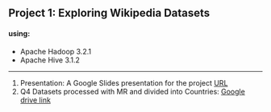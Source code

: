 ## Project 1: Exploring Wikipedia Datasets 

#### using:
- Apache Hadoop 3.2.1  
- Apache Hive 3.1.2

---
1. Presentation: A Google Slides presentation for the project [URL](https://docs.google.com/presentation/d/1S7Oo5qgNKZHhJhsDdxU3qOv4UDvsLeQtx09d523eYlY/edit?usp=sharing)
2. Q4 Datasets processed with MR and divided into Countries: [Google drive link](https://drive.google.com/drive/folders/1O-XQm1UEbmJrad_IfJZs4rgr5yJsb6YF?usp=sharing)
